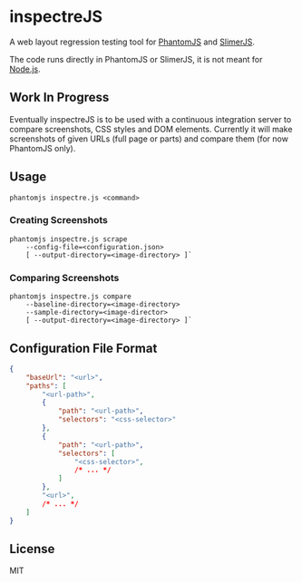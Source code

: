 # inspectreJS

A web layout regression testing tool for [PhantomJS](http://phantomjs.org/) and [SlimerJS](http://slimerjs.org/).

The code runs directly in PhantomJS or SlimerJS, it is not meant for [Node.js](https://nodejs.org/). 

## Work In Progress

Eventually inspectreJS is to be used with a continuous integration server to compare screenshots, CSS styles and DOM elements.
Currently it will make screenshots of given URLs (full page or parts) and compare them (for now PhantomJS only).

## Usage

`phantomjs inspectre.js <command>`

### Creating Screenshots

```
phantomjs inspectre.js scrape
	--config-file=<configuration.json>
	[ --output-directory=<image-directory> ]`
```

### Comparing Screenshots

```
phantomjs inspectre.js compare
	--baseline-directory=<image-directory>
	--sample-directory=<image-director>
	[ --output-directory=<image-directory> ]`
```

## Configuration File Format

``` json
{
	"baseUrl": "<url>",
	"paths": [
		"<url-path>",
		{
			"path": "<url-path>",
			"selectors": "<css-selector>"
		},
		{
			"path": "<url-path>",
			"selectors": [
				"<css-selector>",
				/* ... */
			]
		},
		"<url>",
		/* ... */
	]
}
```

## License

MIT
